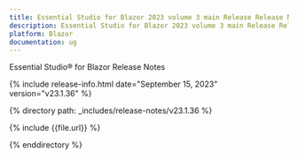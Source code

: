 ```yaml
---
title: Essential Studio for Blazor 2023 volume 3 main Release Release Notes  
description: Essential Studio for Blazor 2023 volume 3 main Release Release Notes  
platform: Blazor
documentation: ug
---
```


Essential Studio&reg; for Blazor  Release Notes  

{% include release-info.html date="September 15, 2023"  version="v23.1.36" %} 

{% directory path: _includes/release-notes/v23.1.36 %}

{% include {{file.url}} %}

{% enddirectory %}